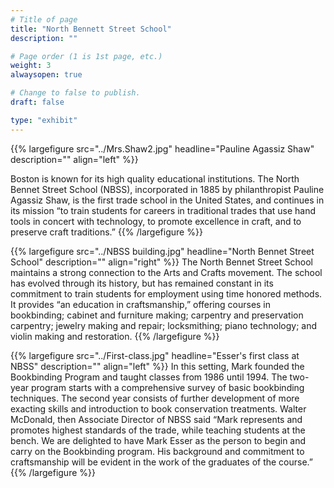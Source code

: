 ```yaml
---
# Title of page
title: "North Bennett Street School"
description: ""

# Page order (1 is 1st page, etc.)
weight: 3
alwaysopen: true

# Change to false to publish.
draft: false

type: "exhibit"
---
```

{{% largefigure src="../Mrs.Shaw2.jpg"
           headline="Pauline Agassiz Shaw"
           description="" align="left" %}}

Boston is known for its high quality educational institutions.  The North Bennet Street School (NBSS), incorporated in 1885 by philanthropist Pauline Agassiz Shaw, is the first trade school in the United States, and continues in its mission “to train students for careers in traditional trades that use hand tools in concert with technology, to promote excellence in craft, and to preserve craft traditions.”
{{% /largefigure %}}

{{% largefigure src="../NBSS building.jpg"
           headline="North Bennet Street School"
           description=""
           align="right" %}}
The North Bennet Street School maintains a strong connection to the Arts and Crafts movement. The school has evolved through its history, but has remained constant in its commitment to train students for employment using time honored methods. It provides “an education in craftsmanship,” offering courses in bookbinding; cabinet and furniture making; carpentry and preservation carpentry; jewelry making and repair; locksmithing; piano technology; and violin making and restoration.
{{% /largefigure %}}

{{% largefigure src="../First-class.jpg"
           headline="Esser's first class at NBSS"
           description="" align="left" %}}
In this setting, Mark founded the Bookbinding Program and taught classes from 1986 until 1994. The two-year program starts with a comprehensive survey of basic bookbinding techniques. The second year consists of further development of more exacting skills and introduction to book conservation treatments. Walter McDonald, then Associate Director of NBSS said “Mark represents and promotes highest standards of the trade, while teaching students at the bench. We are delighted to have Mark Esser as the person to begin and carry on the Bookbinding program. His background and commitment to craftsmanship will be evident in the work of the graduates of the course.”
{{% /largefigure %}}
